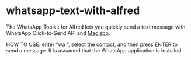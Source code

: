 # whatsapp-text-with-alfred
The WhatsApp Toolkit for Alfred lets you quickly send a text message with WhatsApp Click-to-Send API and [Mac app](https://www.whatsapp.com/download).

HOW TO USE:
enter “wa <CONTACT NAME>“, select the contact, and then press ENTER to send a message. It is assumed that the WhatsApp application is installed
